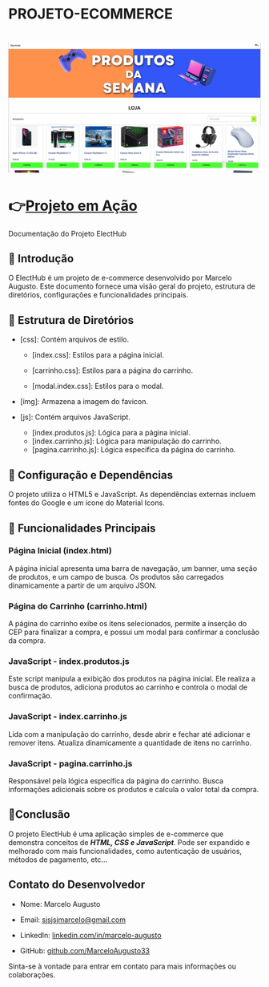# PROJETO-ECOMMERCE

<h1 align="center">
    <img src="img/PROJEOT_ECOMMERCE.png">
</h1>

<h1>👉<a href="https://marceloaugusto33.github.io/PROJETO-ECOMMERCE/" target="_blank">Projeto em Ação</a></h1>

Documentação do Projeto ElectHub

## 📕 Introdução
O ElectHub é um projeto de e-commerce desenvolvido por Marcelo Augusto. Este documento fornece uma visão geral do projeto, estrutura de diretórios, configurações e funcionalidades principais.

## 📘 Estrutura de Diretórios
- [css]: Contém arquivos de estilo.

  - [index.css]: Estilos para a página inicial.

  - [carrinho.css]: Estilos para a página do carrinho.

  - [modal.index.css]: Estilos para o modal.
- [img]: Armazena a imagem do favicon.

- [js]: Contém arquivos JavaScript.

  - [index.produtos.js]: Lógica para a página inicial.
  - [index.carrinho.js]: Lógica para manipulação do carrinho.
  - [pagina.carrinho.js]: Lógica específica da página do carrinho.

## 📗 Configuração e Dependências
O projeto utiliza o HTML5 e JavaScript. As dependências externas incluem fontes do Google e um ícone do Material Icons.

## 📃 Funcionalidades Principais
### Página Inicial (index.html)
A página inicial apresenta uma barra de navegação, um banner, uma seção de produtos, e um campo de busca. Os produtos são carregados dinamicamente a partir de um arquivo JSON.

### Página do Carrinho (carrinho.html)
A página do carrinho exibe os itens selecionados, permite a inserção do CEP para finalizar a compra, e possui um modal para confirmar a conclusão da compra.

### JavaScript - index.produtos.js
Este script manipula a exibição dos produtos na página inicial. Ele realiza a busca de produtos, adiciona produtos ao carrinho e controla o modal de confirmação.

### JavaScript - index.carrinho.js
Lida com a manipulação do carrinho, desde abrir e fechar até adicionar e remover itens. Atualiza dinamicamente a quantidade de itens no carrinho.

### JavaScript - pagina.carrinho.js
Responsável pela lógica específica da página do carrinho. Busca informações adicionais sobre os produtos e calcula o valor total da compra.

## 📖Conclusão
O projeto ElectHub é uma aplicação simples de e-commerce que demonstra conceitos de ***HTML, CSS e JavaScript***. Pode ser expandido e melhorado com mais funcionalidades, como autenticação de usuários, métodos de pagamento, etc...

## Contato do Desenvolvedor
- Nome: Marcelo Augusto

- Email: sjsjsjmarcelo@gmail.com
- LinkedIn: [linkedin.com/in/marcelo-augusto](https://www.linkedin.com/in/marcelo-augusto-8bb411271/)
- GitHub: [github.com/MarceloAugusto33](https://github.com/MarceloAugusto33)

Sinta-se à vontade para entrar em contato para mais informações ou colaborações.

